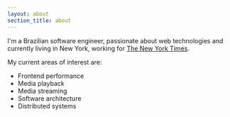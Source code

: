 ```yaml
---
layout: about
section_title: about
---
```


I'm a Brazilian software engineer, passionate about web technologies and currently living in New
York, working for <a href="https://mobile.nytimes.com" target="_blank">The New York Times</a>.

My current areas of interest are:
- Frontend performance
- Media playback
- Media streaming
- Software architecture
- Distributed systems
